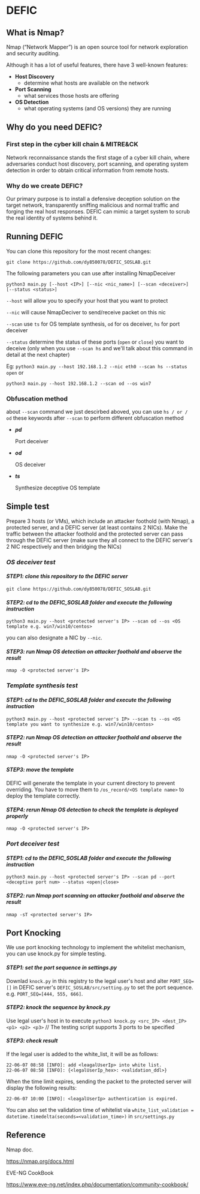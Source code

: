 # DEFIC

## What is Nmap?
Nmap (“Network Mapper”) is an open source tool for network exploration and security auditing.

Although it has a lot of useful features, there have 3 well-known features:    
 - **Host Discovery**
    -  determine what hosts are available on the network
 - **Port Scanning**
    -  what services those hosts are offering
 - **OS Detection**
    -  what operating systems (and OS versions) they are running


## Why do you need DEFIC?

### First step in the cyber kill chain & MITRE&CK
Network reconnaissance stands the first stage of a cyber kill chain, where adversaries conduct host discovery, port scanning, and operating system detection in order to obtain critical information from remote hosts. 

### Why do we create DEFIC?
Our primary purpose is to install a defensive deception solution on the target network, transparently sniffing malicious and normal traffic and forging the real host responses. DEFIC can mimic a target system to scrub the real identity of systems behind it.

## Running DEFIC

You can clone this repository for the most recent changes:

```git clone https://github.com/dy850078/DEFIC_SOSLAB.git```

The following parameters you can use after installing NmapDeceiver

```python3 main.py [--host <IP>] [--nic <nic_name>] [--scan <deceiver>] [--status <status>]```

```--host``` will allow you to specify your host that you want to protect

```--nic```  will cause NmapDeciver to send/receive packet on this nic

```--scan``` use ```ts``` for OS template synthesis, ```od``` for os deceiver, ```hs``` for port deceiver

```--status``` determine the status of these ports (```open``` or ```close```) you want to deceive (only when you use ```--scan hs``` and we'll talk about this command in detail at the next chapter)

Eg: ```python3 main.py --host 192.168.1.2 --nic eth0 --scan hs --status open``` or  

```python3 main.py --host 192.168.1.2 --scan od --os win7```

### Obfuscation method

about ```--scan``` command we just descirbed aboved, you can use ```hs / or / od``` these keywords after ```--scan``` to perform different obfuscation method

- ***pd***

  Port deceiver

- ***od***

  OS deceiver

- ***ts***

  Synthesize deceptive OS template
  

## Simple test

Prepare 3 hosts (or VMs), which include an attacker foothold (with Nmap), a protected server, and a DEFIC server (at least contains 2 NICs).
Make the traffic between the attacker foothold and the protected server can pass through the DEFIC server (make sure they all connect to the DEFIC server's 2 NIC respectively and then bridging the NICs)


### *OS deceiver test*

#### *STEP1: clone this repository to the DEFIC server*

```git clone https://github.com/dy850078/DEFIC_SOSLAB.git```

#### *STEP2: cd to the DEFIC_SOSLAB folder and execute the following instruction*

```python3 main.py --host <protected server's IP> --scan od --os <OS template e.g. win7/win10/centos>```

you can also designate a NIC by ```--nic```.

#### *STEP3: run Nmap OS detection on attacker foothold and observe the result*

```nmap -O <protected server's IP>```



### *Template synthesis test*

#### *STEP1: cd to the DEFIC_SOSLAB folder and execute the following instruction*

```python3 main.py --host <protected server's IP> --scan ts --os <OS template you want to synthesize e.g. win7/win10/centos>```

#### *STEP2: run Nmap OS detection on attacker foothold and observe the result*

```nmap -O <protected server's IP>```

#### *STEP3: move the template*

DEFIC will generate the template in your current directory to prevent overriding. You have to move them to ```/os_record/<OS template name>``` to deploy the template correctly.

#### *STEP4: rerun Nmap OS detection to check the template is deployed properly*

```nmap -O <protected server's IP>```



### *Port deceiver test*

#### *STEP1: cd to the DEFIC_SOSLAB folder and execute the following instruction*

```python3 main.py --host <protected server's IP> --scan pd --port <deceptive port num> --status <open|close>```

#### *STEP2: run Nmap port scanning on attacker foothold and observe the result*

```nmap -sT <protected server's IP>```

## Port Knocking
We use port knocking technology to implement the whitelist mechanism, you can use knock.py for simple testing.

#### *STEP1: set the port sequence in settings.py*
Downlad ```knock.py``` in this registry to the legal user's host and alter ```PORT_SEQ=[]``` in DEFIC server's ```DEFIC_SOSLAB/src/setting.py``` to set the port sequence.
e.g. ```PORT_SEQ=[444, 555, 666]```.

#### *STEP2: knock the sequence by knock.py*
Use legal user's host in to execute ```python3 knock.py <src_IP> <dest_IP> <p1> <p2> <p3>``` // The testing script supports 3 ports to be specified

#### *STEP3: check result*
If the legal user is added to the white_list, it will be as follows:
```
22-06-07 08:58 [INFO]: add <leagalUserIp> into white list.
22-06-07 08:58 [INFO]: {<legalUserIp_hex>: <validation_ddl>}
```
When the time limit expires, sending the packet to the protected server will display the following results:
```
22-06-07 10:00 [INFO]: <leagalUserIp> authentication is expired.
```
You can also set the validation time of whitelist via
```white_list_validation = datetime.timedelta(seconds=<validation_time>)``` in ```src/settings.py```




## Reference

Nmap doc.

https://nmap.org/docs.html

EVE-NG CookBook

https://www.eve-ng.net/index.php/documentation/community-cookbook/
